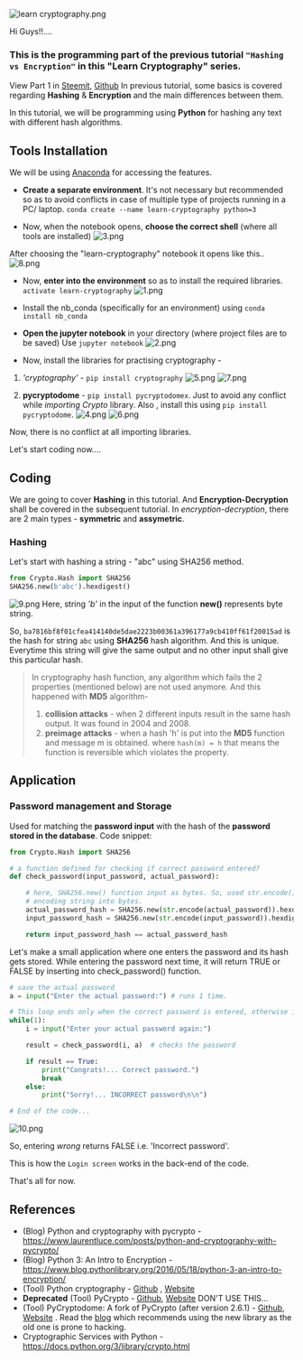 ![learn cryptography.png](https://res.cloudinary.com/hpiynhbhq/image/upload/v1514338762/m5ifbwspszd0v2ggzvkg.png)

Hi Guys!!....

### This is the programming part of the previous tutorial `"Hashing vs Encryption"` in this **"Learn Cryptography"** series.

View Part 1 in [Steemit](https://steemit.com/utopian-io/@abhi3700/learn-cryptography-1-hashing-vs-encryption), [Github](https://github.com/abhi3700/My_Learning_Cryptography-Concepts/blob/master/Basics/1_Hashing_vs_Encryption.md)
In previous tutorial, some basics is covered regarding **Hashing** & **Encryption** and the main differences between them.

In this tutorial, we will be programming using **Python** for hashing any text with different hash algorithms.

## Tools Installation

We will be using [Anaconda](https://anaconda.org/) for accessing the features.

- **Create a separate environment**. It's not necessary but recommended so as to avoid conflicts in case of multiple type of projects running in a PC/ laptop.
  `conda create --name learn-cryptography python=3`

- Now, when the notebook opens, **choose the correct shell** (where all tools are installed)
  ![3.png](https://res.cloudinary.com/hpiynhbhq/image/upload/v1514440688/cqqyfg8xnwpl6t6yppcx.png)

After choosing the "learn-cryptography" notebook it opens like this..
![8.png](https://res.cloudinary.com/hpiynhbhq/image/upload/v1514446363/sjbgykftpford828e6px.png)

- Now, **enter into the environment** so as to install the required libraries.
  `activate learn-cryptography`
  ![1.png](https://res.cloudinary.com/hpiynhbhq/image/upload/v1514340029/pbehpltggcklkrwqw7kn.png)

- Install the nb_conda (specifically for an environment) using
  `conda install nb_conda`

- **Open the jupyter notebook** in your directory (where project files are to be saved)
  Use `jupyter notebook`
  ![2.png](https://res.cloudinary.com/hpiynhbhq/image/upload/v1514440641/dhavtbakldc99rosrfwf.png)

- Now, install the libraries for practising cryptography -

1. _'cryptography'_ - `pip install cryptography`
   ![5.png](https://res.cloudinary.com/hpiynhbhq/image/upload/v1514445842/n5kupoexrgzl0b36ecq9.png)
   ![7.png](https://res.cloudinary.com/hpiynhbhq/image/upload/v1514446120/iytvf3f0bbzohtjhaswj.png)

2. **pycryptodome** - `pip install pycryptodomex`. Just to avoid any conflict while _importing Crypto_ library. Also , install this using `pip install pycryptodome`.
   ![4.png](https://res.cloudinary.com/hpiynhbhq/image/upload/v1514445814/i0xn5r9umgbnsstgevsw.png)
   ![6.png](https://res.cloudinary.com/hpiynhbhq/image/upload/v1514445977/xxpntxjaqrfhxqrbf9nq.png)

Now, there is no conflict at all importing libraries.

Let's start coding now....

## Coding

We are going to cover **Hashing** in this tutorial. And **Encryption-Decryption** shall be covered in the subsequent tutorial. In _encryption-decryption_, there are 2 main types - **symmetric** and **assymetric**.

### Hashing

Let's start with hashing a string - "abc" using SHA256 method.

```python
from Crypto.Hash import SHA256
SHA256.new(b'abc').hexdigest()
```

![9.png](https://res.cloudinary.com/hpiynhbhq/image/upload/v1514449997/n3dacts9uqm4wieswsnu.png)
Here, string _'b'_ in the input of the function **new()** represents byte string.

So, `ba7816bf8f01cfea414140de5dae2223b00361a396177a9cb410ff61f20015ad` is the hash for string `abc` using **SHA256** hash algorithm. And this is unique. Everytime this string will give the same output and no other input shall give this particular hash.

> In cryptography hash function, any algorithm which fails the 2 properties (mentioned below) are not used anymore. And this happened with **MD5** algorithm-
>
> 1. **collision attacks** - when 2 different inputs result in the same hash output. It was found in 2004 and 2008.
> 2. **preimage attacks** - when a hash 'h' is put into the **MD5** function and message m is obtained. where `hash(m) = h` that means the function is reversible which violates the property.

## Application

### Password management and Storage

Used for matching the **password input** with the hash of the **password stored in the database**.
Code snippet:

```python
from Crypto.Hash import SHA256

# a function defined for checking if correct password entered?
def check_password(input_password, actual_password):

    # here, SHA256.new() function input as bytes. So, used str.encode() function for
    # encoding string into bytes.
    actual_password_hash = SHA256.new(str.encode(actual_password)).hexdigest() # hash of actual password
    input_password_hash = SHA256.new(str.encode(input_password)).hexdigest() # hash of input password

    return input_password_hash == actual_password_hash
```

Let's make a small application where one enters the password and its hash gets stored.
While entering the password next time, it will return TRUE or FALSE by inserting into
check_password() function.

```python
# save the actual password
a = input("Enter the actual password:") # runs 1 time.

# This loop ends only when the correct password is entered, otherwise it continues.
while(1):
    i = input("Enter your actual password again:")

    result = check_password(i, a)  # checks the password

    if result == True:
        print("Congrats!... Correct password.")
        break
    else:
        print("Sorry!... INCORRECT password\n\n")

# End of the code...
```

![10.png](https://res.cloudinary.com/hpiynhbhq/image/upload/v1514467424/febgnmjmokydf8v0onqr.png)

So, entering _wrong_ returns FALSE i.e. 'Incorrect password'.

This is how the `Login screen` works in the back-end of the code.

That's all for now.

## References

- (Blog) Python and cryptography with pycrypto - https://www.laurentluce.com/posts/python-and-cryptography-with-pycrypto/
- (Blog) Python 3: An Intro to Encryption - https://www.blog.pythonlibrary.org/2016/05/18/python-3-an-intro-to-encryption/
- (Tool) Python cryptography - [Github](https://github.com/pyca/cryptography) , [Website](https://cryptography.io/en/latest/)
- **Deprecated** (Tool) PyCrypto - [Github](https://github.com/dlitz/pycrypto), [Website](https://www.dlitz.net/software/pycrypto/) DON'T USE THIS...
- (Tool) PyCryptodome: A fork of PyCrypto (after version 2.6.1) - [Github](https://github.com/Legrandin/pycryptodome), [Website](https://pycryptodome.readthedocs.io/en/latest/) . Read the [blog](https://blog.sqreen.io/stop-using-pycrypto-use-pycryptodome/) which recommends using the new library as the old one is prone to hacking.
- Cryptographic Services with Python - https://docs.python.org/3/library/crypto.html
